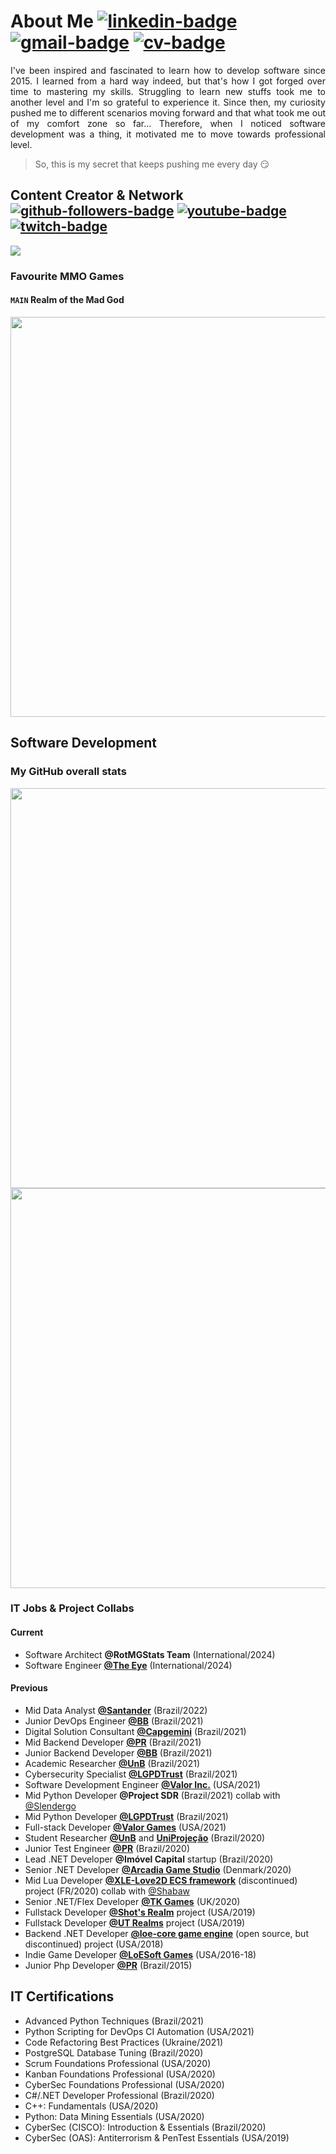 # About Me [![linkedin-badge]][linkedin-link] [![gmail-badge]][gmail-link] [![cv-badge]][cv-link]
[linkedin-badge]: https://img.shields.io/badge/LinkedIn-N%C3%A1dio%20Pontes-0A66C2?logo=linkedin&style=plastic
[linkedin-link]: https://www.linkedin.com/in/nadiodib/
[gmail-badge]: https://img.shields.io/badge/Gmail-nadio.engsoft@gmail.com-EA4335?logo=gmail&style=plastic
[gmail-link]: mailto:nadio.engsoft@gmail.com
[cv-badge]: https://img.shields.io/badge/Curriculum%20Lattes-111111?logo=read.cv&style=plastic
[cv-link]: http://buscatextual.cnpq.br/buscatextual/visualizacv.do?id=K2437838Y7&tipo=completo&idiomaExibicao=1

<p align="justify">
  I've been inspired and fascinated to learn how to develop software since 2015. I learned from a hard way indeed, but that's how I got forged over time to mastering my skills. Struggling to learn new stuffs took me to another level and I'm so grateful to experience it. Since then, my curiosity pushed me to different scenarios moving forward and that what took me out of my comfort zone so far... Therefore, when I noticed software development was a thing, it motivated me to move towards professional level.
</p>

> So, this is my secret that keeps pushing me every day :smirk:

## Content Creator & Network [![github-followers-badge]][github-followers-link] [![youtube-badge]][youtube-link] [![twitch-badge]][twitch-link]
[twitch-badge]: https://img.shields.io/twitch/status/official_durin?style=social&logo=twitch&color=9146FF
[twitch-link]: https://www.twitch.tv/official_durin/about
[youtube-badge]: https://img.shields.io/youtube/channel/views/UC5wjSMiNwMb1OOxK4JbFGUQ?style=social&logo=youtube&color=FF0000
[youtube-link]: https://www.youtube.com/@official_durin
[github-followers-badge]: https://img.shields.io/github/followers/Devwarlt?logo=github&style=social
[github-followers-link]: https://github.com/Devwarlt?tab=followers

<p align="left" width="100%">
  <a href="https://github.com/Devwarlt">
    <img src="https://github.com/user-attachments/assets/364598f5-0386-4e59-af75-ab3d97eff258"/>
  </a>
</p>

### Favourite MMO Games
#### `MAIN` **Realm of the Mad God**
<p align="left">
  <a target="_blank" rel="noopener noreferrer" href="https://www.realmeye.com/player/Durin"><img width="640px" src="https://www.realmeye.com/signature-of/Durin"/></a>
</p>

## Software Development
### My GitHub overall stats
<p align="left" width="100%">
  <a href="https://github.com/Devwarlt"><img width="640px" src="https://github-readme-stats.vercel.app/api?username=devwarlt&show_icons=true&show_icons=true&count_private=true&include_all_commits=true&show=reviews,discussions_started,discussions_answered,prs_merged,prs_merged_percentage&card_width=270&line_height=21&hide_title=true&theme=dark"/></a>
  <a target="_blank" rel="noopener noreferrer" href="https://wakatime.com/@Devwarlt"><img width="640px" src="https://github-readme-stats.vercel.app/api/wakatime?username=Devwarlt&theme=dark&card_width=270&line_height=21&hide_title=true"/></a>
  <!--<a href="https://github.com/Devwarlt"><img src="https://github-readme-stats.vercel.app/api/wakatime?username=Devwarlt"/></a>-->
</p>

### IT Jobs & Project Collabs
#### Current
- Software Architect **@RotMGStats Team** (International/2024)
- Software Engineer [**@The Eye**](https://github.com/Devwarlt/the-eye-resources/tree/main?tab=readme-ov-file) (International/2024)
#### Previous
- Mid Data Analyst [**@Santander**](https://www.santander.com.br) (Brazil/2022)
- Junior DevOps Engineer [**@BB**](https://bb.com.br) (Brazil/2021)
- Digital Solution Consultant [**@Capgemini**](https://https://www.capgemini.com) (Brazil/2021)
- Mid Backend Developer [**@PR**](https://www.gov.br/planalto/pt-br) (Brazil/2021)
- Junior Backend Developer [**@BB**](https://bb.com.br) (Brazil/2021)
- Academic Researcher [**@UnB**](https://unb.br) (Brazil/2021)
- Cybersecurity Specialist [**@LGPDTrust**](https://lgpdtrust.com.br) (Brazil/2021)
- Software Development Engineer [**@Valor Inc.**](https://github.com/Valor-Inc) (USA/2021)
- Mid Python Developer **@Project SDR** (Brazil/2021) collab with [@Slendergo](https://github.com/Slendergo)
- Mid Python Developer [**@LGPDTrust**](https://lgpdtrust.com.br) (Brazil/2021)
- Full-stack Developer [**@Valor Games**](https://github.com/Valor-Games) (USA/2021)
- Student Researcher [**@UnB**](https://unb.br) and [**UniProjeção**](https://projecao.br) (Brazil/2020)
- Junior Test Engineer [**@PR**](https://www.gov.br/planalto/pt-br) (Brazil/2020)
- Lead .NET Developer **@Imóvel Capital** startup (Brazil/2020)
- Senior .NET Developer [**@Arcadia Game Studio**](https://www.youtube.com/channel/UCCzT6_EUKAAksAYjc142kLg) (Denmark/2020)
- Mid Lua Developer [**@XLE-Love2D ECS framework**](https://github.com/bawdeveloppement/love2d-ecs) (discontinued) project (FR/2020) collab with [@Shabaw](https://github.com/bawdeveloppement)
- Senior .NET/Flex Developer [**@TK Games**](https://github.com/TK-Games) (UK/2020)
- Fullstack Developer [**@Shot's Realm**](https://www.shotsrealm.com) project (USA/2019)
- Fullstack Developer [**@UT Realms**](https://utrealmsreborn.github.io) project (USA/2019)
- Backend .NET Developer [**@loe-core game engine**](https://github.com/Devwarlt/loe-core) (open source, but discontinued) project (USA/2018)
- Indie Game Developer [**@LoESoft Games**](https://github.com/LoESoft-Games) (USA/2016-18)
- Junior Php Developer [**@PR**](https://www.gov.br/planalto/pt-br) (Brazil/2015)
## IT Certifications
- Advanced Python Techniques (Brazil/2021)
- Python Scripting for DevOps CI Automation (USA/2021)
- Code Refactoring Best Practices (Ukraine/2021)
- PostgreSQL Database Tuning (Brazil/2020)
- Scrum Foundations Professional (USA/2020)
- Kanban Foundations Professional (USA/2020)
- CyberSec Foundations Professional (USA/2020)
- C#/.NET Developer Professional (Brazil/2020)
- C++: Fundamentals (USA/2020)
- Python: Data Mining Essentials (USA/2020)
- CyberSec (CISCO): Introduction & Essentials (Brazil/2020)
- CyberSec (OAS): Antiterrorism & PenTest Essentials (USA/2019)
